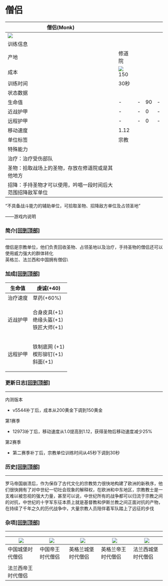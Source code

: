 # 僧侣



| 僧侣(Monk)                                                                                                 |                                                                                                    |   |    |   |
| -------------------------------------------------------------------------------------------------------- | -------------------------------------------------------------------------------------------------- | - | -- | - |
| ![](https://seicing-1257171891.cos.ap-nanjing.myqcloud.com/3fatcatpool/aoe4/tech/%E5%83%A7%E4%BE%A3.png) |                                                                                                    |   |    |   |
| 训练信息                                                                                                     |                                                                                                    |   |    |   |
| 产地                                                                                                       | 修道院                                                                                                |   |    |   |
| 成本                                                                                                       | ![](https://seicing-1257171891.cos.ap-nanjing.myqcloud.com/3fatcatpool/aoe4/tech/%E9%87%91.png)150 |   |    |   |
| 训练时间                                                                                                     | 30秒                                                                                                |   |    |   |
| 状态数据                                                                                                     |                                                                                                    |   |    |   |
| 生命值                                                                                                      | -                                                                                                  | - | 90 | - |
| 近战护甲                                                                                                     | -                                                                                                  | - | 0  | - |
| 远程护甲                                                                                                     | -                                                                                                  | - | 0  | - |
| 移动速度                                                                                                     | 1.12                                                                                               |   |    |   |
| 单位标签                                                                                                     | 宗教                                                                                                 |   |    |   |
| 特殊能力                                                                                                     |                                                                                                    |   |    |   |
| 治疗：治疗受伤部队                                                                                                |                                                                                                    |   |    |   |
| 圣物：拾取战场上的圣物，存放在修道院或是其他地方                                                                                 |                                                                                                    |   |    |   |
| 招降：手持圣物才可以使用，吟唱一段时间后大范围招降敌军单位                                                                            |                                                                                                    |   |    |   |

“不具备战斗能力的辅助单位，可拾取圣物、招降敌方单位及占领圣地”

——游戏内说明

### 简介[\[回到顶部\]](broken-reference) <a href="#jia" id="jia"></a>

***

僧侣是宗教单位，他们负责回收圣物、占领圣地以及治疗，手持圣物的僧侣还可以使用威力强大的群体转化\
英格兰、法兰西和中国拥有僧侣\


### 加成[\[回到顶部\]](broken-reference) <a href="#sp" id="sp"></a>

| 生命值  | <img src="https://seicing-1257171891.cos.ap-nanjing.myqcloud.com/3fatcatpool/aoe4/tech/%E8%99%94%E8%AF%9A.png" alt="" data-size="line">虔诚(+40)                                                                                                                                                                                                                                                                                                                                                                     |
| ---- | ------------------------------------------------------------------------------------------------------------------------------------------------------------------------------------------------------------------------------------------------------------------------------------------------------------------------------------------------------------------------------------------------------------------------------------------------------------------------------------------------------------------ |
| 治疗速度 | <img src="https://seicing-1257171891.cos.ap-nanjing.myqcloud.com/3fatcatpool/aoe4/tech/%E8%8D%89%E8%8D%AF.png" alt="" data-size="line">草药(+60%)                                                                                                                                                                                                                                                                                                                                                                    |
| 近战护甲 | <p><img src="https://seicing-1257171891.cos.ap-nanjing.myqcloud.com/3fatcatpool/aoe4/tech/%E5%90%88%E8%BA%AB%E7%9A%AE%E5%85%B7.png" alt="" data-size="line">合身皮具(+1)<br><img src="https://seicing-1257171891.cos.ap-nanjing.myqcloud.com/3fatcatpool/aoe4/tech/%E7%BB%9D%E7%BC%98%E5%A4%B4%E7%9B%94.png" alt="" data-size="line">绝缘头盔(+1)<br><img src="https://seicing-1257171891.cos.ap-nanjing.myqcloud.com/3fatcatpool/aoe4/tech/%E9%93%81%E5%8C%A0%E5%A4%A7%E5%B8%88.png" alt="" data-size="line">铁匠大师(+1)</p> |
| 远程护甲 | <p><img src="https://seicing-1257171891.cos.ap-nanjing.myqcloud.com/3fatcatpool/aoe4/tech/%E9%93%81%E5%88%B6%E5%BA%95%E7%BD%91.png" alt="" data-size="line">铁制底网 (+1)<br><img src="https://seicing-1257171891.cos.ap-nanjing.myqcloud.com/3fatcatpool/aoe4/tech/%E6%A5%94%E5%BD%A2%E9%93%86%E9%92%89.png" alt="" data-size="line">楔形铆钉(+1)<br><img src="https://seicing-1257171891.cos.ap-nanjing.myqcloud.com/3fatcatpool/aoe4/tech/%E6%96%9C%E9%9D%A2.png" alt="" data-size="line">斜面(+1)</p>                    |

### 更新日志[\[回到顶部\]](broken-reference) <a href="#change" id="change"></a>

***

内测版本

* v5544补丁后，成本从200黄金下调到150黄金

第1赛季

* 12973补丁后，移动速度从1.0提高到1.12，获得圣物后移动速度减少25%

第2赛季

* 第二赛季补丁后，宗教单位训练时间从45秒下调到30秒

### 历史[\[回到顶部\]](broken-reference) <a href="#relk" id="relk"></a>

***

罗马帝国崩溃后，作为保存了古代文化的宗教势力很快地构建了欧洲的新秩序，他们很快拥有了对中世纪一切社会现象的解释权，在欧洲和中东地区，宗教教士是一支难以被忽视的强大力量，甚至可以说，中世纪所有的战争都可以归流于宗教之间的对抗，中世纪的十字军东征本质上就是基督教和伊斯兰教之间正面对抗的产物，在持续了千年之久的历代战争中，大量宗教人员陪伴着军队踏上了远征的步伐

### 杂项[\[回到顶部\]](broken-reference) <a href="#oth" id="oth"></a>

***

| [![](https://seicing-1257171891.cos.ap-nanjing.myqcloud.com/3fatcatpool/aoe4/unit/chi/mini/%E5%83%A7%E4%BE%A33.jpg)](https://seicing-1257171891.cos.ap-nanjing.myqcloud.com/3fatcatpool/aoe4/unit/chi/%E5%83%A7%E4%BE%A33.jpg)                                    | [![](https://seicing-1257171891.cos.ap-nanjing.myqcloud.com/3fatcatpool/aoe4/unit/chi/mini/%E5%83%A7%E4%BE%A34.jpg)](https://seicing-1257171891.cos.ap-nanjing.myqcloud.com/3fatcatpool/aoe4/unit/chi/%E5%83%A7%E4%BE%A34.jpg) | [![](https://seicing-1257171891.cos.ap-nanjing.myqcloud.com/3fatcatpool/aoe4/unit/eng/mini/%E5%83%A7%E4%BE%A33.jpg)](https://seicing-1257171891.cos.ap-nanjing.myqcloud.com/3fatcatpool/aoe4/unit/eng/%E5%83%A7%E4%BE%A33.jpg) | [![](https://seicing-1257171891.cos.ap-nanjing.myqcloud.com/3fatcatpool/aoe4/unit/eng/mini/%E5%83%A7%E4%BE%A34.jpg)](https://seicing-1257171891.cos.ap-nanjing.myqcloud.com/3fatcatpool/aoe4/unit/eng/%E5%83%A7%E4%BE%A34.jpg) | [![](https://seicing-1257171891.cos.ap-nanjing.myqcloud.com/3fatcatpool/aoe4/unit/fre/mini/%E5%83%A7%E4%BE%A33.jpg)](https://seicing-1257171891.cos.ap-nanjing.myqcloud.com/3fatcatpool/aoe4/unit/fre/%E5%83%A7%E4%BE%A33.jpg) |
| ----------------------------------------------------------------------------------------------------------------------------------------------------------------------------------------------------------------------------------------------------------------- | ------------------------------------------------------------------------------------------------------------------------------------------------------------------------------------------------------------------------------ | ------------------------------------------------------------------------------------------------------------------------------------------------------------------------------------------------------------------------------ | ------------------------------------------------------------------------------------------------------------------------------------------------------------------------------------------------------------------------------ | ------------------------------------------------------------------------------------------------------------------------------------------------------------------------------------------------------------------------------ |
| 中国城堡时代僧侣                                                                                                                                                                                                                                                          | 中国帝王时代僧侣                                                                                                                                                                                                                       | 英格兰城堡时代僧侣                                                                                                                                                                                                                      | 英格兰帝王时代僧侣                                                                                                                                                                                                                      | 法兰西城堡时代僧侣                                                                                                                                                                                                                      |
| [<img src="https://seicing-1257171891.cos.ap-nanjing.myqcloud.com/3fatcatpool/aoe4/unit/fre/mini/%E5%83%A7%E4%BE%A34.jpg" alt="" data-size="original">](https://seicing-1257171891.cos.ap-nanjing.myqcloud.com/3fatcatpool/aoe4/unit/fre/%E5%83%A7%E4%BE%A34.jpg) |                                                                                                                                                                                                                                |                                                                                                                                                                                                                                |                                                                                                                                                                                                                                |                                                                                                                                                                                                                                |
| 法兰西帝王时代僧侣                                                                                                                                                                                                                                                         |                                                                                                                                                                                                                                |                                                                                                                                                                                                                                |                                                                                                                                                                                                                                |                                                                                                                                                                                                                                |
